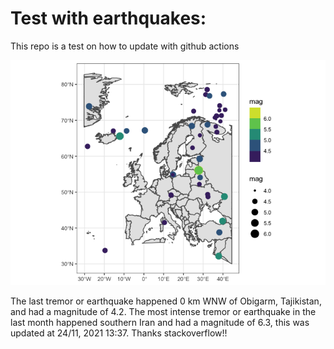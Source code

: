 <!-- README.md is generated from README.Rmd. Please edit that file -->

Test with earthquakes:
======================

This repo is a test on how to update with github actions

![](man/figures/README-unnamed-chunk-2-1.png)

The last tremor or earthquake happened 0 km WNW of Obigarm, Tajikistan,
and had a magnitude of 4.2. The most intense tremor or earthquake in the
last month happened southern Iran and had a magnitude of 6.3, this was
updated at 24/11, 2021 13:37. Thanks stackoverflow!!
